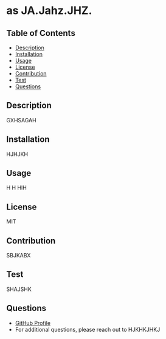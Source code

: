 # as JA.Jahz.JHZ.

## Table of Contents
- [Description](#description)
- [Installation](#installation)
- [Usage](#usage)
- [License](#license)
- [Contribution](#contribution)
- [Test](#test)
- [Questions](#questions)

## Description
GXHSAGAH

## Installation
HJHJKH

## Usage
H H HIH

## License
MIT

## Contribution
SBJKABX

## Test
SHAJSHK

## Questions
- [GitHub Profile](https://github.com/HJKHJKHK)
- For additional questions, please reach out to HJKHKJHKJ
